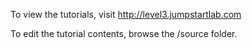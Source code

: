 To view the tutorials, visit http://level3.jumpstartlab.com

To edit the tutorial contents, browse the /source folder.